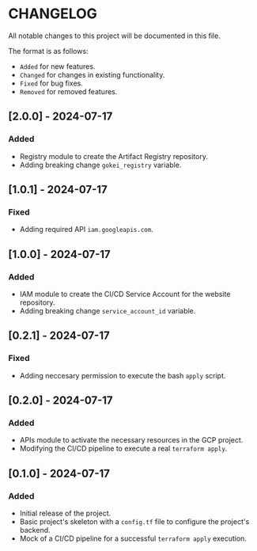 # CHANGELOG

All notable changes to this project will be documented in this file.

The format is as follows:

- `Added` for new features.
- `Changed` for changes in existing functionality.
- `Fixed` for bug fixes.
- `Removed` for removed features.

## [2.0.0] - 2024-07-17
### Added
- Registry module to create the Artifact Registry repository.
- Adding breaking change `gokei_registry` variable.

## [1.0.1] - 2024-07-17
### Fixed
- Adding required API `iam.googleapis.com`.

## [1.0.0] - 2024-07-17
### Added
- IAM module to create the CI/CD Service Account for the website repository.
- Adding breaking change `service_account_id` variable.

## [0.2.1] - 2024-07-17
### Fixed
- Adding neccesary permission to execute the bash `apply` script.

## [0.2.0] - 2024-07-17
### Added
- APIs module to activate the necessary resources in the GCP project.
- Modifying the CI/CD pipeline to execute a real `terraform apply`.


## [0.1.0] - 2024-07-17
### Added
- Initial release of the project.
- Basic project's skeleton with a `config.tf` file to configure the project's backend.
- Mock of a CI/CD pipeline for a successful `terraform apply` execution.
